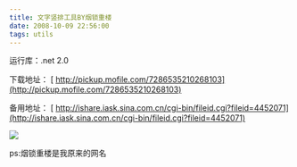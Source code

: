 ```yaml
---
title: 文字竖排工具BY烟锁重楼
date: 2008-10-09 22:56:00
tags: utils
---
```

运行库：.net 2.0

下载地址：
[ http://pickup.mofile.com/7286535210268103](http://pickup.mofile.com/7286535210268103)

备用地址：
[ http://ishare.iask.sina.com.cn/cgi-bin/fileid.cgi?fileid=4452071](http://ishare.iask.sina.com.cn/cgi-bin/fileid.cgi?fileid=4452071)

![](https://p-blog.csdn.net/images/p_blog_csdn_net/cuipengfei1/EntryImages/20081009/%E6%88%AA%E5%9B%BE01.jpg)

ps:烟锁重楼是我原来的网名  



